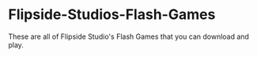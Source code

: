 # Flipside-Studios-Flash-Games
These are all of Flipside Studio's Flash Games that you can download and play.
